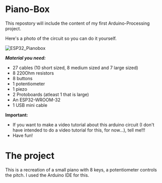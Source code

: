 # Piano-Box
This repostory will include the content of my first Arduino-Processing project.

Here's a photo of the circuit so you can do it yourself.


![ESP32_Pianobox](https://user-images.githubusercontent.com/107066576/177838949-283c1451-9d2b-4556-9cf4-30e95ce90bb9.png)

***Material you need:***
  - 27 cables (10 short sized, 8 medium sized and 7 large sized)
  - 8 220Ohm resistors
  - 8 buttons
  - 1 potentiometer
  - 1 piezo
  - 2 Protoboards (atleast 1 that is large)
  - An ESP32-WROOM-32
  - 1 USB mini cable

**Important:**
  - If you want to make a video tutorial about this arduino circuit (I don't have intended to do a video tutorial for this, for now...), tell me!!!
  - Have fun!

# The project
This is a recreation of a small piano with 8 keys, a potentiometer controls the pitch. I used the Arduino IDE for this.

